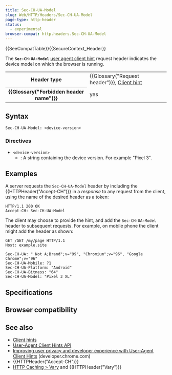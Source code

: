 ```yaml
---
title: Sec-CH-UA-Model
slug: Web/HTTP/Headers/Sec-CH-UA-Model
page-type: http-header
status:
  - experimental
browser-compat: http.headers.Sec-CH-UA-Model
---
```


{{SeeCompatTable}}{{SecureContext_Header}}

The **`Sec-CH-UA-Model`** [user agent client hint](/Web/HTTP/Client_hints#user-agent_client_hints) request header indicates the device model on which the browser is running.

<table class="properties">
  <tbody>
    <tr>
      <th scope="row">Header type</th>
      <td>
        {{Glossary("Request header")}},
        <a href="/Web/HTTP/Client_hints">Client hint</a>
      </td>
    </tr>
    <tr>
      <th scope="row">{{Glossary("Forbidden header name")}}</th>
      <td>yes</td>
    </tr>
  </tbody>
</table>

## Syntax

```http
Sec-CH-UA-Model: <device-version>
```

### Directives

- `<device-version>`
  - : A string containing the device version. For example "Pixel 3".

## Examples

A server requests the `Sec-CH-UA-Model` header by including the {{HTTPHeader("Accept-CH")}} in a _response_ to any request from the client, using the name of the desired header as a token:

```http
HTTP/1.1 200 OK
Accept-CH: Sec-CH-UA-Model
```

The client may choose to provide the hint, and add the `Sec-CH-UA-Model` header to subsequent requests.
For example, on mobile phone the client might add the header as shown:

```http
GET /GET /my/page HTTP/1.1
Host: example.site

Sec-CH-UA: " Not A;Brand";v="99", "Chromium";v="96", "Google Chrome";v="96"
Sec-CH-UA-Mobile: ?1
Sec-CH-UA-Platform: "Android"
Sec-CH-UA-Bitness: "64"
Sec-CH-UA-Model: "Pixel 3 XL"
```

## Specifications



## Browser compatibility



## See also

- [Client hints](/Web/HTTP/Client_hints)
- [User-Agent Client Hints API](/Web/API/User-Agent_Client_Hints_API)
- [Improving user privacy and developer experience with User-Agent Client Hints](https://developer.chrome.com/docs/privacy-security/user-agent-client-hints) (developer.chrome.com)
- {{HTTPHeader("Accept-CH")}}
- [HTTP Caching > Vary](/Web/HTTP/Caching#vary) and {{HTTPHeader("Vary")}}
